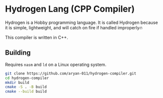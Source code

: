 # Hydrogen Lang (CPP Compiler)

Hydrogen is a Hobby programming language. It is called Hydrogen because it is simple, lightweight, and will catch on
fire if handled improperly🔥

This compiler is written in C++.

## Building

Requires `nasm` and `ld` on a Linux operating system.

```bash
git clone https://github.com/aryan-011/hydrogen-compiler.git
cd hydrogen-compiler
mkdir build
cmake -S . -B build
cmake --build build

```
